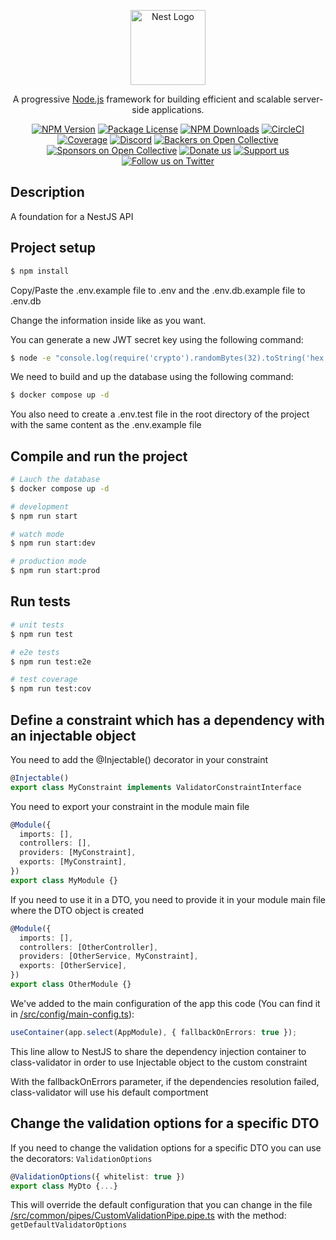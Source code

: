 <p align="center">
  <a href="http://nestjs.com/" target="blank"><img src="https://nestjs.com/img/logo-small.svg" width="120" alt="Nest Logo" /></a>
</p>

[circleci-image]: https://img.shields.io/circleci/build/github/nestjs/nest/master?token=abc123def456
[circleci-url]: https://circleci.com/gh/nestjs/nest

  <p align="center">A progressive <a href="http://nodejs.org" target="_blank">Node.js</a> framework for building efficient and scalable server-side applications.</p>
    <p align="center">
<a href="https://www.npmjs.com/~nestjscore" target="_blank"><img src="https://img.shields.io/npm/v/@nestjs/core.svg" alt="NPM Version" /></a>
<a href="https://www.npmjs.com/~nestjscore" target="_blank"><img src="https://img.shields.io/npm/l/@nestjs/core.svg" alt="Package License" /></a>
<a href="https://www.npmjs.com/~nestjscore" target="_blank"><img src="https://img.shields.io/npm/dm/@nestjs/common.svg" alt="NPM Downloads" /></a>
<a href="https://circleci.com/gh/nestjs/nest" target="_blank"><img src="https://img.shields.io/circleci/build/github/nestjs/nest/master" alt="CircleCI" /></a>
<a href="https://coveralls.io/github/nestjs/nest?branch=master" target="_blank"><img src="https://coveralls.io/repos/github/nestjs/nest/badge.svg?branch=master#9" alt="Coverage" /></a>
<a href="https://discord.gg/G7Qnnhy" target="_blank"><img src="https://img.shields.io/badge/discord-online-brightgreen.svg" alt="Discord"/></a>
<a href="https://opencollective.com/nest#backer" target="_blank"><img src="https://opencollective.com/nest/backers/badge.svg" alt="Backers on Open Collective" /></a>
<a href="https://opencollective.com/nest#sponsor" target="_blank"><img src="https://opencollective.com/nest/sponsors/badge.svg" alt="Sponsors on Open Collective" /></a>
  <a href="https://paypal.me/kamilmysliwiec" target="_blank"><img src="https://img.shields.io/badge/Donate-PayPal-ff3f59.svg" alt="Donate us"/></a>
    <a href="https://opencollective.com/nest#sponsor"  target="_blank"><img src="https://img.shields.io/badge/Support%20us-Open%20Collective-41B883.svg" alt="Support us"></a>
  <a href="https://twitter.com/nestframework" target="_blank"><img src="https://img.shields.io/twitter/follow/nestframework.svg?style=social&label=Follow" alt="Follow us on Twitter"></a>
</p>
  <!--[![Backers on Open Collective](https://opencollective.com/nest/backers/badge.svg)](https://opencollective.com/nest#backer)
  [![Sponsors on Open Collective](https://opencollective.com/nest/sponsors/badge.svg)](https://opencollective.com/nest#sponsor)-->

## Description

A foundation for a NestJS API

## Project setup

```bash
$ npm install
```

Copy/Paste the .env.example file to .env and the .env.db.example file to .env.db

Change the information inside like as you want.

You can generate a new JWT secret key using the following command:

```bash
$ node -e "console.log(require('crypto').randomBytes(32).toString('hex'))"
```

We need to build and up the database using the following command:

```bash
$ docker compose up -d
```

You also need to create a .env.test file in the root directory of the project with the same content as the .env.example file

## Compile and run the project

```bash
# Lauch the database
$ docker compose up -d

# development
$ npm run start

# watch mode
$ npm run start:dev

# production mode
$ npm run start:prod
```

## Run tests

```bash
# unit tests
$ npm run test

# e2e tests
$ npm run test:e2e

# test coverage
$ npm run test:cov
```

## Define a constraint which has a dependency with an injectable object

You need to add the @Injectable() decorator in your constraint

```ts
@Injectable()
export class MyConstraint implements ValidatorConstraintInterface
```

You need to export your constraint in the module main file

```ts
@Module({
  imports: [],
  controllers: [],
  providers: [MyConstraint],
  exports: [MyConstraint],
})
export class MyModule {}
```

If you need to use it in a DTO, you need to provide it in your module main file where the DTO object is created

```ts
@Module({
  imports: [],
  controllers: [OtherController],
  providers: [OtherService, MyConstraint],
  exports: [OtherService],
})
export class OtherModule {}
```

We've added to the main configuration of the app this code (You can find it in [/src/config/main-config.ts](src/config/main-config.ts)):

```ts
useContainer(app.select(AppModule), { fallbackOnErrors: true });
```

This line allow to NestJS to share the dependency injection container to class-validator in order to use Injectable object to the custom constraint

With the fallbackOnErrors parameter, if the dependencies resolution failed, class-validator will use his default comportment

## Change the validation options for a specific DTO

If you need to change the validation options for a specific DTO you can use the decorators: `ValidationOptions`

```ts
@ValidationOptions({ whitelist: true })
export class MyDto {...}
```

This will override the default configuration that you can change in the file [/src/common/pipes/CustomValidationPipe.pipe.ts](src/common/pipes/CustomValidationPipe.pipe.ts) with the method: `getDefaultValidatorOptions`
